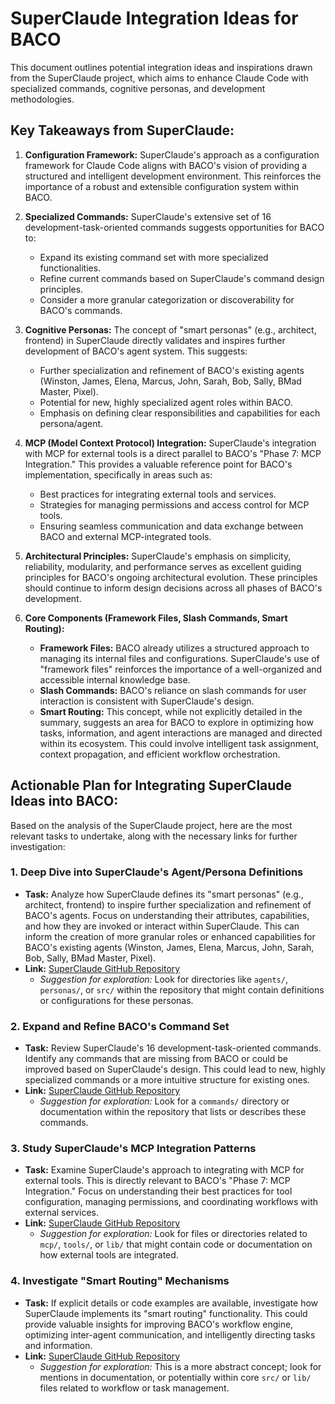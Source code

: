 # SuperClaude Integration Ideas for BACO

This document outlines potential integration ideas and inspirations drawn from the SuperClaude project, which aims to enhance Claude Code with specialized commands, cognitive personas, and development methodologies.

## Key Takeaways from SuperClaude:

1.  **Configuration Framework:** SuperClaude's approach as a configuration framework for Claude Code aligns with BACO's vision of providing a structured and intelligent development environment. This reinforces the importance of a robust and extensible configuration system within BACO.

2.  **Specialized Commands:** SuperClaude's extensive set of 16 development-task-oriented commands suggests opportunities for BACO to:
    *   Expand its existing command set with more specialized functionalities.
    *   Refine current commands based on SuperClaude's command design principles.
    *   Consider a more granular categorization or discoverability for BACO's commands.

3.  **Cognitive Personas:** The concept of "smart personas" (e.g., architect, frontend) in SuperClaude directly validates and inspires further development of BACO's agent system. This suggests:
    *   Further specialization and refinement of BACO's existing agents (Winston, James, Elena, Marcus, John, Sarah, Bob, Sally, BMad Master, Pixel).
    *   Potential for new, highly specialized agent roles within BACO.
    *   Emphasis on defining clear responsibilities and capabilities for each persona/agent.

4.  **MCP (Model Context Protocol) Integration:** SuperClaude's integration with MCP for external tools is a direct parallel to BACO's "Phase 7: MCP Integration." This provides a valuable reference point for BACO's implementation, specifically in areas such as:
    *   Best practices for integrating external tools and services.
    *   Strategies for managing permissions and access control for MCP tools.
    *   Ensuring seamless communication and data exchange between BACO and external MCP-integrated tools.

5.  **Architectural Principles:** SuperClaude's emphasis on simplicity, reliability, modularity, and performance serves as excellent guiding principles for BACO's ongoing architectural evolution. These principles should continue to inform design decisions across all phases of BACO's development.

6.  **Core Components (Framework Files, Slash Commands, Smart Routing):**
    *   **Framework Files:** BACO already utilizes a structured approach to managing its internal files and configurations. SuperClaude's use of "framework files" reinforces the importance of a well-organized and accessible internal knowledge base.
    *   **Slash Commands:** BACO's reliance on slash commands for user interaction is consistent with SuperClaude's design.
    *   **Smart Routing:** This concept, while not explicitly detailed in the summary, suggests an area for BACO to explore in optimizing how tasks, information, and agent interactions are managed and directed within its ecosystem. This could involve intelligent task assignment, context propagation, and efficient workflow orchestration.

## Actionable Plan for Integrating SuperClaude Ideas into BACO:

Based on the analysis of the SuperClaude project, here are the most relevant tasks to undertake, along with the necessary links for further investigation:

### 1. Deep Dive into SuperClaude's Agent/Persona Definitions
*   **Task:** Analyze how SuperClaude defines its "smart personas" (e.g., architect, frontend) to inspire further specialization and refinement of BACO's agents. Focus on understanding their attributes, capabilities, and how they are invoked or interact within SuperClaude. This can inform the creation of more granular roles or enhanced capabilities for BACO's existing agents (Winston, James, Elena, Marcus, John, Sarah, Bob, Sally, BMad Master, Pixel).
*   **Link:** [SuperClaude GitHub Repository](https://github.com/NomenAK/SuperClaude)
    *   *Suggestion for exploration:* Look for directories like `agents/`, `personas/`, or `src/` within the repository that might contain definitions or configurations for these personas.

### 2. Expand and Refine BACO's Command Set
*   **Task:** Review SuperClaude's 16 development-task-oriented commands. Identify any commands that are missing from BACO or could be improved based on SuperClaude's design. This could lead to new, highly specialized commands or a more intuitive structure for existing ones.
*   **Link:** [SuperClaude GitHub Repository](https://github.com/NomenAK/SuperClaude)
    *   *Suggestion for exploration:* Look for a `commands/` directory or documentation within the repository that lists or describes these commands.

### 3. Study SuperClaude's MCP Integration Patterns
*   **Task:** Examine SuperClaude's approach to integrating with MCP for external tools. This is directly relevant to BACO's "Phase 7: MCP Integration." Focus on understanding their best practices for tool configuration, managing permissions, and coordinating workflows with external services.
*   **Link:** [SuperClaude GitHub Repository](https://github.com/NomenAK/SuperClaude)
    *   *Suggestion for exploration:* Look for files or directories related to `mcp/`, `tools/`, or `lib/` that might contain code or documentation on how external tools are integrated.

### 4. Investigate "Smart Routing" Mechanisms
*   **Task:** If explicit details or code examples are available, investigate how SuperClaude implements its "smart routing" functionality. This could provide valuable insights for improving BACO's workflow engine, optimizing inter-agent communication, and intelligently directing tasks and information.
*   **Link:** [SuperClaude GitHub Repository](https://github.com/NomenAK/SuperClaude)
    *   *Suggestion for exploration:* This is a more abstract concept; look for mentions in documentation, or potentially within core `src/` or `lib/` files related to workflow or task management.